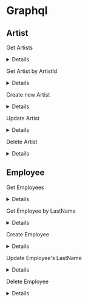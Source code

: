 # Graphql 

## Artist 

Get Artists 

<details>

{
    artists
}

</details>

Get Artist by ArtistId 

<details>

query artists($id:Int){
  artists(ArtistId: $id) {
    ArtistId
    Name
  }
}

{
  "id": 1
}

Get Artist by Name 

<details>

query artists($name:String){
  artists(Name: $name) {
    ArtistId
    Name
  }
}

{
  "name": "'AC/DC'"
}

</details>

</details>

Create new Artist

<details>
mutation {
  createArtist(input: {
        ArtistId: 780,
    		Name: "HelloGoodbye"
  }) {
    ArtistId
    Name
  } 
}
</details>

Update Artist

<details>
mutation updateArtist($id: Int!, $Name: String!) {
  updateArtist(ArtistId: $id, Name: $Name) {
    ArtistId
    Name
  }
}

{
  "id": 1,
  "Name": "HelloGoodBye"
}
</details>

Delete Artist 

<details>

 mutation deleteArtist($id: Int!) {
      deleteArtist(ArtistId: $id) {
        ArtistId
      }
  }

  {
      "id": 2
  }
</details>


## Employee

Get Employees 

<details>
{employees}
</details>

Get Employee by LastName 

<details>
query employees($name:String){
  employees(LastName: $name) {
    LastName
  }
}

{
  "name": "'Edwards'"
}
</details>

Create Employee

<details></details>

Update Employee's LastName

<details>
mutation updateEmployee($id: Int!, $Name: String!) {
  updateEmployee(EmployeeId: $id, LastName: $Name) {
    EmployeeId
    FirstName
    LastName
  }
}


{
  "id": 1,
  "Name": "Flintstone"
}

</details>

Delete Employee 

<details></details>